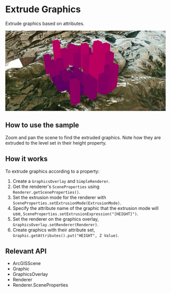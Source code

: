 # Extrude Graphics

Extrude graphics based on attributes.

![](ExtrudeGraphics.png)

## How to use the sample

Zoom and pan the scene to find the extruded graphics. Note how they are extruded to the level set in their height property.

## How it works

To extrude graphics according to a property:

1.  Create a `GraphicsOverlay` and `SimpleRenderer`.
2.  Get the renderer's `SceneProperties` using `Renderer.getSceneProperties()`.
3.  Set the extrusion mode for the renderer with `SceneProperties.setExtrusionMode(ExtrusionMode)`.
4.  Specify the attribute name of the graphic that the extrusion mode will use, `SceneProperties.setExtrusionExpression("[HEIGHT]")`.
5.  Set the renderer on the graphics overlay, `GraphicsOverlay.setRenderer(Renderer)`.
6.  Create graphics with their attribute set, `Graphic.getAttributes().put("HEIGHT", Z Value)`.

## Relevant API

*   ArcGISScene
*   Graphic
*   GraphicsOverlay
*   Renderer
*   Renderer.SceneProperties
